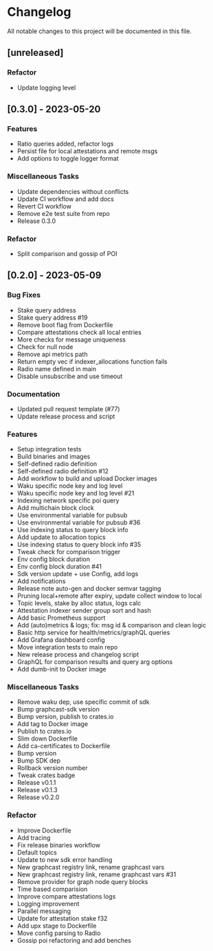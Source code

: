 # Changelog

All notable changes to this project will be documented in this file.

## [unreleased]

### Refactor

- Update logging level

## [0.3.0] - 2023-05-20

### Features

- Ratio queries added, refactor logs
- Persist file for local attestations and remote msgs
- Add options to toggle logger format

### Miscellaneous Tasks

- Update dependencies without conflicts
- Update CI workflow and add docs
- Revert CI workflow
- Remove e2e test suite from repo
- Release 0.3.0

### Refactor

- Split comparison and gossip of POI

## [0.2.0] - 2023-05-09

### Bug Fixes

- Stake query address
- Stake query address #19
- Remove boot flag from Dockerfile
- Compare attestations check all local entries
- More checks for message uniqueness
- Check for null node
- Remove api metrics path
- Return empty vec if indexer_allocations function fails
- Radio name defined in main
- Disable unsubscribe and use timeout

### Documentation

- Updated pull request template (#77)
- Update release process and script

### Features

- Setup integration tests
- Build binaries and images
- Self-defined radio definition
- Self-defined radio definition #12
- Add workflow to build and upload Docker images
- Waku specific node key and log level
- Waku specific node key and log level #21
- Indexing network specific poi query
- Add multichain block clock
- Use environmental variable for pubsub
- Use environmental variable for pubsub #36
- Use indexing status to query block info
- Add update to allocation topics
- Use indexing status to query block info #35
- Tweak check for comparison trigger
- Env config block duration
- Env config block duration #41
- Sdk version update + use Config, add logs
- Add notifications
- Release note auto-gen and docker semvar tagging
- Pruning local+remote after expiry, update collect window to local
- Topic levels, stake by alloc status, logs calc
- Attestation indexer sender group sort and hash
- Add basic Prometheus support
- Add (auto)metrics & logs; fix: msg id & comparison and clean logic
- Basic http service for health/metrics/graphQL queries
- Add Grafana dashboard config
- Move integration tests to main repo
- New release process and changelog script
- GraphQL for comparison results and query arg options
- Add dumb-init to Docker image

### Miscellaneous Tasks

- Remove waku dep, use specific commit of sdk
- Bump graphcast-sdk version
- Bump version, publish to crates.io
- Add tag to Docker image
- Publish to crates.io
- Slim down Dockerfile
- Add ca-certificates to Dockerfile
- Bump version
- Bump SDK dep
- Rollback version number
- Tweak crates badge
- Release v0.1.1
- Release v0.1.3
- Release v0.2.0

### Refactor

- Improve Dockerfile
- Add tracing
- Fix release binaries workflow
- Default topics
- Update to new sdk error handling
- New graphcast registry link, rename graphcast vars
- New graphcast registry link, rename graphcast vars #31
- Remove provider for graph node query blocks
- Time based comparision
- Improve compare attestations logs
- Logging improvement
- Parallel messaging
- Update for attestation stake f32
- Add upx stage to Dockerfile
- Move config parsing to Radio
- Gossip poi refactoring and add benches

<!-- generated by git-cliff -->
